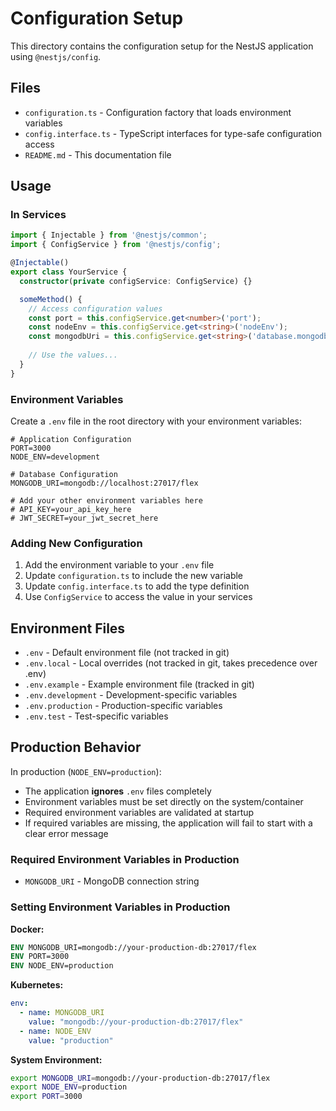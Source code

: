 # Configuration Setup

This directory contains the configuration setup for the NestJS application using `@nestjs/config`.

## Files

- `configuration.ts` - Configuration factory that loads environment variables
- `config.interface.ts` - TypeScript interfaces for type-safe configuration access
- `README.md` - This documentation file

## Usage

### In Services

```typescript
import { Injectable } from '@nestjs/common';
import { ConfigService } from '@nestjs/config';

@Injectable()
export class YourService {
  constructor(private configService: ConfigService) {}

  someMethod() {
    // Access configuration values
    const port = this.configService.get<number>('port');
    const nodeEnv = this.configService.get<string>('nodeEnv');
    const mongodbUri = this.configService.get<string>('database.mongodbUri');
    
    // Use the values...
  }
}
```

### Environment Variables

Create a `.env` file in the root directory with your environment variables:

```env
# Application Configuration
PORT=3000
NODE_ENV=development

# Database Configuration
MONGODB_URI=mongodb://localhost:27017/flex

# Add your other environment variables here
# API_KEY=your_api_key_here
# JWT_SECRET=your_jwt_secret_here
```

### Adding New Configuration

1. Add the environment variable to your `.env` file
2. Update `configuration.ts` to include the new variable
3. Update `config.interface.ts` to add the type definition
4. Use `ConfigService` to access the value in your services

## Environment Files

- `.env` - Default environment file (not tracked in git)
- `.env.local` - Local overrides (not tracked in git, takes precedence over .env)
- `.env.example` - Example environment file (tracked in git)
- `.env.development` - Development-specific variables
- `.env.production` - Production-specific variables
- `.env.test` - Test-specific variables

## Production Behavior

In production (`NODE_ENV=production`):
- The application **ignores** `.env` files completely
- Environment variables must be set directly on the system/container
- Required environment variables are validated at startup
- If required variables are missing, the application will fail to start with a clear error message

### Required Environment Variables in Production
- `MONGODB_URI` - MongoDB connection string

### Setting Environment Variables in Production

**Docker:**
```dockerfile
ENV MONGODB_URI=mongodb://your-production-db:27017/flex
ENV PORT=3000
ENV NODE_ENV=production
```

**Kubernetes:**
```yaml
env:
  - name: MONGODB_URI
    value: "mongodb://your-production-db:27017/flex"
  - name: NODE_ENV
    value: "production"
```

**System Environment:**
```bash
export MONGODB_URI=mongodb://your-production-db:27017/flex
export NODE_ENV=production
export PORT=3000
```

